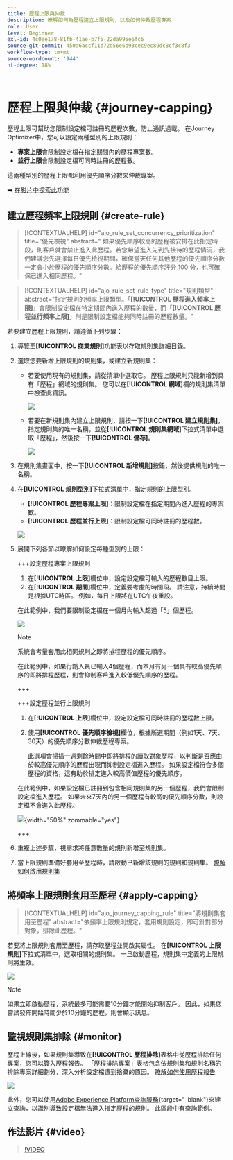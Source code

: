 ```yaml
---
title: 歷程上限與仲裁
description: 瞭解如何為歷程建立上限規則，以及如何仲裁歷程專案
role: User
level: Beginner
exl-id: 4c0ee178-81fb-41ae-b7f5-22da995e6fc6
source-git-commit: 450a6accf11d72d56e6b93cec9ec89dc8cf3c8f3
workflow-type: tm+mt
source-wordcount: '944'
ht-degree: 18%

---
```


# 歷程上限與仲裁 {#journey-capping}

歷程上限可幫助您限制設定檔可註冊的歷程次數，防止通訊過載。 在Journey Optimizer中，您可以設定兩種型別的上限規則：

* **專案上限**&#x200B;會限制設定檔在指定期間內的歷程專案數。
* **並行上限**&#x200B;會限制設定檔可同時註冊的歷程數。

這兩種型別的歷程上限都利用優先順序分數來仲裁專案。

➡️ [在影片中探索此功能](#video)

## 建立歷程頻率上限規則 {#create-rule}

>[!CONTEXTUALHELP]
>id="ajo_rule_set_concurrency_prioritization"
>title="優先檢視"
>abstract=" 如果優先順序較高的歷程被安排在此指定時段，則客戶就會禁止進入此歷程。若您希望進入先到先接待的歷程情況，我們建議您先選擇每日優先檢視期間，確保當天任何其他歷程的優先順序分數一定會小於歷程的優先順序分數。給歷程的優先順序評分 100 分，也可確保已進入相同歷程。"

>[!CONTEXTUALHELP]
>id="ajo_rule_set_rule_type"
>title="規則類型"
>abstract="指定規則的頻率上限類型。「**[!UICONTROL 歷程進入頻率上限]**」會限制設定檔在特定期間內進入歷程的數量，而「**[!UICONTROL 歷程並行頻率上限]**」則是限制設定檔能夠同時註冊的歷程數量。"

若要建立歷程上限規則，請遵循下列步驟：

1. 導覽至&#x200B;**[!UICONTROL 商業規則]**&#x200B;功能表以存取規則集詳細目錄。

1. 選取您要新增上限規則的規則集，或建立新規則集：

   * 若要使用現有的規則集，請從清單中選取它。 歷程上限規則只能新增到具有「歷程」網域的規則集。 您可以在&#x200B;**[!UICONTROL 網域]**&#x200B;欄的規則集清單中檢查此資訊。

     ![](assets/journey-capping-list.png)

   * 若要在新規則集內建立上限規則，請按一下&#x200B;**[!UICONTROL 建立規則集]**，指定規則集的唯一名稱，並從&#x200B;**[!UICONTROL 規則集網域]**&#x200B;下拉式清單中選取「歷程」，然後按一下&#x200B;**[!UICONTROL 儲存]**。

     ![](assets/journey-capping-rule-set.png)

1. 在規則集畫面中，按一下&#x200B;**[!UICONTROL 新增規則]**&#x200B;按鈕，然後提供規則的唯一名稱。

1. 在&#x200B;**[!UICONTROL 規則型別]**&#x200B;下拉式清單中，指定規則的上限型別。

   * **[!UICONTROL 歷程專案上限]**：限制設定檔在指定期間內進入歷程的專案數。
   * **[!UICONTROL 歷程並行上限]**：限制設定檔可同時註冊的歷程數。

   ![](assets/journey-capping-concurrency.png)

1. 展開下列各節以瞭解如何設定每種型別的上限：

   +++設定歷程專案上限規則

   1. 在&#x200B;**[!UICONTROL 上限]**&#x200B;欄位中，設定設定檔可輸入的歷程數目上限。
   1. 在&#x200B;**[!UICONTROL 期間]**&#x200B;欄位中，定義要考慮的時間段。 請注意，持續時間是根據UTC時區。 例如，每日上限將在UTC午夜重設。

   在此範例中，我們要限制設定檔在一個月內輸入超過「5」個歷程。

   ![](assets/journey-capping-entry-example.png)

   >[!NOTE]
   >
   >系統會考量套用此相同規則之即將排程歷程的優先順序。
   >
   >在此範例中，如果行銷人員已輸入4個歷程，而本月有另一個具有較高優先順序的即將排程歷程，則會抑制客戶進入較低優先順序的歷程。

   +++

   +++設定歷程並行上限規則 

   1. 在&#x200B;**[!UICONTROL 上限]**&#x200B;欄位中，設定設定檔可同時註冊的歷程數上限。

   1. 使用&#x200B;**[!UICONTROL 優先順序檢視]**&#x200B;欄位，根據所選期間（例如1天、7天、30天）的優先順序分數仲裁歷程專案。

      此選項會掃描一週剩餘時間中即將排程的讀取對象歷程，以判斷是否應由於較高優先順序的歷程出現而抑制設定檔進入歷程。 如果設定檔符合多個歷程的資格，這有助於排定進入較高價值歷程的優先順序。

   在此範例中，如果設定檔已註冊到包含相同規則集的另一個歷程，我們會限制設定檔進入歷程。 如果未來7天內的另一個歷程有較高的優先順序分數，則設定檔不會進入此歷程。

   ![](assets/journey-capping-concurrency-example.png){width="50%" zommable="yes"}

   +++

1. 重複上述步驟，視需求將任意數量的規則新增至規則集。

1. 當上限規則準備好套用至歷程時，請啟動已新增該規則的規則和規則集。 [瞭解如何啟用規則集](../conflict-prioritization/rule-sets.md#create)

## 將頻率上限規則套用至歷程 {#apply-capping}

>[!CONTEXTUALHELP]
>id="ajo_journey_capping_rule"
>title="將規則集套用至歷程"
>abstract="依頻率上限規則規定，套用規則設定，即可針對部分對象，排除此歷程。"

若要將上限規則套用至歷程，請存取歷程並開啟其屬性。 在&#x200B;**[!UICONTROL 上限規則]**&#x200B;下拉式清單中，選取相關的規則集。 一旦啟動歷程，規則集中定義的上限規則將生效。

![](assets/journey-capping-apply.png)

>[!NOTE]
>
>如果立即啟動歷程，系統最多可能需要10分鐘才能開始抑制客戶。 因此，如果您嘗試發佈開始時間少於10分鐘的歷程，則會顯示訊息。

## 監視規則集排除 {#monitor}

歷程上線後，如果規則集導致在&#x200B;**[!UICONTROL 歷程排除]**&#x200B;表格中從歷程排除任何專案，您可以簽入歷程報告。 「歷程排除專案」表格包含依規則集和規則名稱的排除專案詳細劃分，深入分析設定檔遭到捨棄的原因。 [瞭解如何使用歷程報告](../reports/journey-global-report-cja.md)

![](assets/journey-report.png)

此外，您可以使用[Adobe Experience Platform查詢服務](https://experienceleague.adobe.com/docs/experience-platform/query/api/getting-started.html){target="_blank"}來建立查詢，以識別導致設定檔無法進入指定歷程的規則。 [此區段](../reports/query-examples.md#common-queries)中有查詢範例。

## 作法影片 {#video}

>[!VIDEO](https://video.tv.adobe.com/v/3435530?quality=12)
